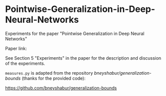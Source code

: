 # Pointwise-Generalization-in-Deep-Neural-Networks

Experiments for the paper "Pointwise Generalization in Deep Neural Networks"

Paper link: 

See Section 5 "Experiments" in the paper for the description and discussion of the experiments.

`measures.py` is adapted from the repository *bneyshabur/generalization-bounds* (thanks for the provided code):

https://github.com/bneyshabur/generalization-bounds
